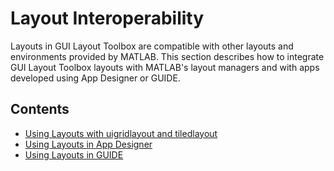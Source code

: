 # Layout Interoperability

Layouts in GUI Layout Toolbox are compatible with other layouts and environments provided by MATLAB. This section describes how to integrate GUI Layout Toolbox layouts with MATLAB's layout managers and with apps developed using App Designer or GUIDE.

## Contents

- [Using Layouts with uigridlayout and tiledlayout](UsingLayoutsWithGridLayoutManagers.md)
- [Using Layouts in App Designer](UsingLayoutsInAppDesigner.md)
- [Using Layouts in GUIDE](UsingLayoutsInGUIDE.md)